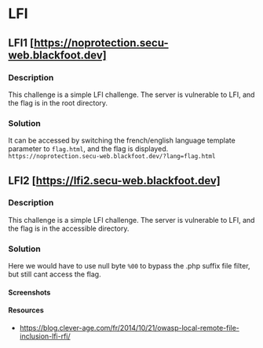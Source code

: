 # LFI

## LFI1 [https://noprotection.secu-web.blackfoot.dev]

### Description

This challenge is a simple LFI challenge. The server is vulnerable to LFI, and the flag is in the root directory.

### Solution
It can be accessed by switching the french/english language template parameter to `flag.html`, and the flag is displayed.
`https://noprotection.secu-web.blackfoot.dev/?lang=flag.html`

## LFI2 [https://lfi2.secu-web.blackfoot.dev]

### Description

This challenge is a simple LFI challenge. The server is vulnerable to LFI, and the flag is in the accessible directory.

### Solution

Here we would have to use null byte `%00` to bypass the .php suffix file filter, but still cant access the flag.
#### Screenshots

#### Resources
 - https://blog.clever-age.com/fr/2014/10/21/owasp-local-remote-file-inclusion-lfi-rfi/
